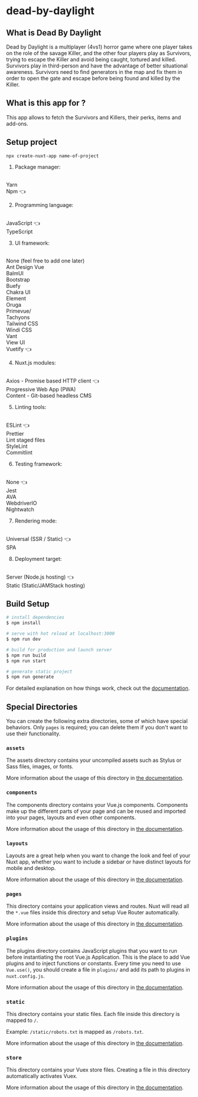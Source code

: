 # dead-by-daylight

## What is Dead By Daylight

Dead by Daylight is a multiplayer (4vs1) horror game where one player takes on the role of the savage Killer, and the other four players play as Survivors, trying to escape the Killer and avoid being caught, tortured and killed. Survivors play in third-person and have the advantage of better situational awareness. Survivors need to find generators in the map and fix them in order to open the gate and escape before being found and killed by the Killer.

## What is this app for ?

This app allows to fetch the Survivors and Killers, their perks, items and add-ons.

## Setup project

```
npx create-nuxt-app name-of-project
```

1. Package manager: <br /><br />

Yarn <br />
Npm 👈

2. Programming language: <br /><br />

JavaScript 👈 <br />
TypeScript

3. UI framework: <br /><br />

None (feel free to add one later)<br />
Ant Design Vue <br />
BalmUI <br />
Bootstrap <br />
Buefy <br />
Chakra UI <br />
Element <br />
Oruga <br />
Primevue/ <br />
Tachyons <br />
Tailwind CSS <br />
Windi CSS <br />
Vant <br />
View UI <br />
Vuetify 👈

4. Nuxt.js modules: <br /><br />

Axios - Promise based HTTP client 👈 <br />
Progressive Web App (PWA) <br />
Content - Git-based headless CMS

5. Linting tools: <br /><br />

ESLint 👈 <br />
Prettier <br />
Lint staged files <br />
StyleLint <br />
Commitlint

6. Testing framework: <br /><br />

None 👈 <br />
Jest <br />
AVA <br />
WebdriverIO <br />
Nightwatch

7. Rendering mode: <br /><br />

Universal (SSR / Static) 👈 <br />
SPA

8. Deployment target: <br /><br />

Server (Node.js hosting) 👈 <br />
Static (Static/JAMStack hosting)

## Build Setup

```bash
# install dependencies
$ npm install

# serve with hot reload at localhost:3000
$ npm run dev

# build for production and launch server
$ npm run build
$ npm run start

# generate static project
$ npm run generate
```

For detailed explanation on how things work, check out the [documentation](https://nuxtjs.org).

## Special Directories

You can create the following extra directories, some of which have special behaviors. Only `pages` is required; you can delete them if you don't want to use their functionality.

### `assets`

The assets directory contains your uncompiled assets such as Stylus or Sass files, images, or fonts.

More information about the usage of this directory in [the documentation](https://nuxtjs.org/docs/2.x/directory-structure/assets).

### `components`

The components directory contains your Vue.js components. Components make up the different parts of your page and can be reused and imported into your pages, layouts and even other components.

More information about the usage of this directory in [the documentation](https://nuxtjs.org/docs/2.x/directory-structure/components).

### `layouts`

Layouts are a great help when you want to change the look and feel of your Nuxt app, whether you want to include a sidebar or have distinct layouts for mobile and desktop.

More information about the usage of this directory in [the documentation](https://nuxtjs.org/docs/2.x/directory-structure/layouts).


### `pages`

This directory contains your application views and routes. Nuxt will read all the `*.vue` files inside this directory and setup Vue Router automatically.

More information about the usage of this directory in [the documentation](https://nuxtjs.org/docs/2.x/get-started/routing).

### `plugins`

The plugins directory contains JavaScript plugins that you want to run before instantiating the root Vue.js Application. This is the place to add Vue plugins and to inject functions or constants. Every time you need to use `Vue.use()`, you should create a file in `plugins/` and add its path to plugins in `nuxt.config.js`.

More information about the usage of this directory in [the documentation](https://nuxtjs.org/docs/2.x/directory-structure/plugins).

### `static`

This directory contains your static files. Each file inside this directory is mapped to `/`.

Example: `/static/robots.txt` is mapped as `/robots.txt`.

More information about the usage of this directory in [the documentation](https://nuxtjs.org/docs/2.x/directory-structure/static).

### `store`

This directory contains your Vuex store files. Creating a file in this directory automatically activates Vuex.

More information about the usage of this directory in [the documentation](https://nuxtjs.org/docs/2.x/directory-structure/store).
